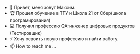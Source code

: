 - 👋 Привет, меня зовут Максим.
- 🏆 Прошел обучение в ТГУ и Школа 21 от Сбер(школа програмирования)
- 💻 Получил профессию QA-инженер цифровых продуктов (Тестировщик) 
- ⚡ Хочу освоить новую профессию и найти работу.
- 📫 How to reach me ...

<!---
imaxsap/imaxsap is a ✨ special ✨ repository because its `README.md` (this file) appears on your GitHub profile.
You can click the Preview link to take a look at your changes.
--->
